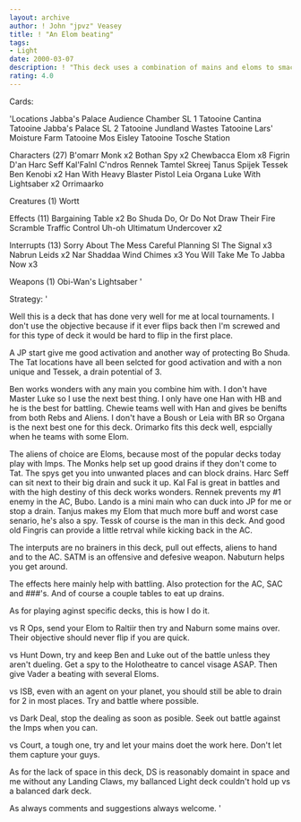 ```yaml
---
layout: archive
author: ! John "jpvz" Veasey
title: ! "An Elom beating"
tags:
- Light
date: 2000-03-07
description: ! "This deck uses a combination of mains and eloms to smack the opponent anywhere. Also has a good drain component."
rating: 4.0
---
```

Cards: 

'Locations
Jabba's Palace Audience Chamber SL 1
Tatooine Cantina
Tatooine Jabba's Palace SL 2
Tatooine Jundland Wastes
Tatooine Lars' Moisture Farm
Tatooine Mos Eisley
Tatooine Tosche Station

Characters (27)
B'omarr Monk  x2
Bothan Spy  x2
Chewbacca
Elom  x8
Figrin D'an
Harc Seff
Kal'Falnl C'ndros
Rennek
Tamtel Skreej
Tanus Spijek
Tessek
Ben Kenobi  x2
Han With Heavy Blaster Pistol
Leia Organa
Luke With Lightsaber  x2
Orrimaarko

Creatures (1)
Wortt

Effects (11)
Bargaining Table  x2
Bo Shuda
Do, Or Do Not
Draw Their Fire
Scramble
Traffic Control
Uh-oh
Ultimatum
Undercover  x2

Interrupts (13)
Sorry About The Mess
Careful Planning SI
The Signal  x3
Nabrun Leids  x2
Nar Shaddaa Wind Chimes  x3
You Will Take Me To Jabba Now  x3

Weapons (1)
Obi-Wan's Lightsaber
'

Strategy: '

Well this is a deck that has done very well for me at local tournaments. I don't use the objective because if it ever flips back then I'm screwed and for this type of deck it would be hard to flip in the first place.

A JP start give me good activation and another way of protecting Bo Shuda. The Tat locations have all been selcted for good activation and with a non unique and Tessek, a drain potential of 3.

Ben works wonders with any main you combine him with. I don't have Master Luke so I use the next best thing. I only have one Han with HB and he is the best for battling. Chewie teams well with Han and gives be benifts from both Rebs and Aliens. I don't have a Boush or Leia with BR so Organa is the next best one for this deck. Orimarko fits this deck well, espcially when he teams with some Elom.

The aliens of choice are Eloms, because most of the popular decks today play with Imps. The Monks help set up good drains if they don't come to Tat.
The spys get you into unwanted places and can block drains. Harc Seff can sit next to their big drain and suck it up. Kal Fal is great in battles and with the high destiny of this deck works wonders. Rennek prevents my #1 enemy in the AC, Bubo. Lando is a mini main who can duck into JP for me or stop a drain. Tanjus makes my Elom that much more buff and worst case senario, he's also a spy. Tessk of course is the man in this deck. And good old Fingris can provide a little retrval while kicking back in the AC.

The interputs are no brainers in this deck, pull out effects, aliens to hand and to the AC. SATM is an offensive and defesive weapon. Nabuturn helps you get around.

The effects here mainly help with battling. Also protection for the AC, SAC and ###'s. And of course a couple tables to eat up drains.

As for playing aginst specific decks, this is how I do it.

vs R Ops, send your Elom to Raltiir then try and Naburn some mains over. Their objective should never flip if you are quick.

vs Hunt Down, try and keep Ben and Luke out of the battle unless they aren't dueling. Get a spy to the Holotheatre to cancel visage ASAP. Then give Vader a beating with several Eloms.

vs ISB, even with an agent on your planet, you should still be able to drain for 2 in most places. Try and battle where possible.

vs Dark Deal, stop the dealing as soon as posible. Seek out battle against the Imps when you can.

vs Court, a tough one, try and let your mains doet the work here. Don't let them capture your guys.

As for the lack of space in this deck, DS is reasonably domaint in space and me without any Landing Claws, my ballanced Light deck couldn't hold up vs a balanced dark deck.

As always comments and suggestions always welcome. '